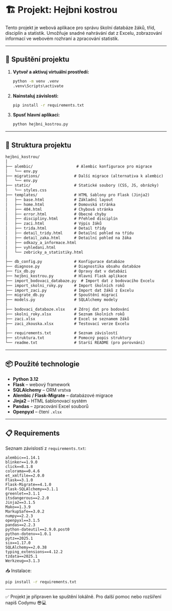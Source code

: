 # 🏗️ Projekt: Hejbni kostrou

Tento projekt je webová aplikace pro správu školní databáze žáků, tříd, disciplín a statistik. Umožňuje snadné nahrávání dat z Excelu, zobrazování informací ve webovém rozhraní a zpracování statistik.

---

## 🚀 Spuštění projektu

1. **Vytvoř a aktivuj virtuální prostředí:**
   ```bash
   python -m venv .venv
   .venv\Scripts\activate
   ```

2. **Nainstaluj závislosti:**
   ```bash
   pip install -r requirements.txt
   ```

3. **Spusť hlavní aplikaci:**
   ```bash
   python hejbni_kostrou.py
   ```

---

## 📁 Struktura projektu

```txt
hejbni_kostrou/
│
├── alembic/                   # Alembic konfigurace pro migrace
│   └── env.py
├── migrations/               # Další migrace (alternativa k alembic)
│   └── env.py
├── static/                   # Statické soubory (CSS, JS, obrázky)
│   └── styles.css
├── templates/                # HTML šablony pro Flask (Jinja2)
│   ├── base.html             # Základní layout
│   ├── home.html             # Domovská stránka
│   ├── 404.html              # Chybová stránka
│   ├── error.html            # Obecné chyby
│   ├── discipliny.html       # Přehled disciplín
│   ├── zaci.html             # Výpis žáků
│   ├── trida.html            # Detail třídy
│   ├── detail_tridy.html     # Detailní pohled na třídu
│   ├── detail_zaka.html      # Detailní pohled na žáka
│   ├── odkazy_a_informace.html
│   ├── vyhledani.html
│   └── zebricky_a_statistiky.html
│
├── db_config.py              # Konfigurace databáze
├── diagnose.py               # Diagnostika obsahu databáze
├── fix_db.py                 # Opravy dat v databázi
├── hejbni_kostrou.py         # Hlavní Flask aplikace
├── import_bodovaci_databaze.py  # Import dat z bodovacího Excelu
├── import_skolni_roky.py     # Import školních roků
├── import_zaci.py            # Import dat žáků z Excelu
├── migrate_db.py             # Spouštění migrací
├── models.py                 # SQLAlchemy modely
│
├── bodovaci_databaze.xlsx    # Zdroj dat pro bodování
├── skolni_roky.xlsx          # Seznam školních roků
├── zaci.xlsx                 # Excel se seznamem žáků
├── zaci_zkouska.xlsx         # Testovací verze Excelu
│
├── requirements.txt          # Seznam závislostí
├── struktura.txt             # Pomocný popis struktury
└── readme.txt                # Starší README (pro porovnání)
```

---

## 📦 Použité technologie

- **Python 3.12**
- **Flask** – webový framework
- **SQLAlchemy** – ORM vrstva
- **Alembic / Flask-Migrate** – databázové migrace
- **Jinja2** – HTML šablonovací systém
- **Pandas** – zpracování Excel souborů
- **Openpyxl** – čtení `.xlsx`

---

## 📋 Requirements

Seznam závislostí z `requirements.txt`:

```
alembic==1.14.1
blinker==1.9.0
click==8.1.8
colorama==0.4.6
et_xmlfile==2.0.0
Flask==3.1.0
Flask-Migrate==4.1.0
Flask-SQLAlchemy==3.1.1
greenlet==3.1.1
itsdangerous==2.2.0
Jinja2==3.1.5
Mako==1.3.9
MarkupSafe==3.0.2
numpy==2.2.3
openpyxl==3.1.5
pandas==2.2.3
python-dateutil==2.9.0.post0
python-dotenv==1.0.1
pytz==2025.1
six==1.17.0
SQLAlchemy==2.0.38
typing_extensions==4.12.2
tzdata==2025.1
Werkzeug==3.1.3
```

📥 Instalace:
```bash
pip install -r requirements.txt
```

---

✅ Projekt je připraven ke spuštění lokálně. Pro další pomoc nebo rozšíření napiš Codymu 😎💻
